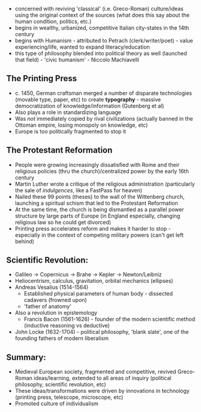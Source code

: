 - concerned with reviving 'classical' (i.e. Greco-Roman) culture/ideas using the original context of the sources (what does this say about the human condition, politics, etc.)
- begins in wealthy, urbanized, competitive Italian city-states in the 14th century
- begins with Humanism - attributed to Petrach (clerk/writer/poet) - value experiencing/life, wanted to expand literacy/education
- this type of philosophy blended into political theory as well (launched that field) - 'civic humanism' - Niccolo Machiavelli


## The Printing Press

- c. 1450, German craftsman merged a number of disparate technologies (movable type, paper, etc) to create **typography** - massive democratization of knowledge/information (Gutenberg et al)
- Also plays a role in standardizing language
- Was *not* immediately copied by rival civilizations (actually banned in the Ottoman empire, losing monopoly on knowledge, etc)
- Europe is too politically fragmented to stop it

## The Protestant Reformation

- People were growing increasingly dissatisfied with Rome and their religious policies (thru the church)/centralized power by the early 16th century
- Martin Luther wrote a critique of the religious administration (particularly the sale of *indulgences*, like a FastPass for heaven)
- Nailed these 99 points (theses) to the wall of the Wittenberg church, launching a spiritual schism that led to the Protestant Reformation
- At the same time, the church is being dismantled as a parallel power structure by large parts of Europe (in England especially, changing religious law so he could get divorced)
- Printing press accelerates reform and makes it harder to stop - especially in the context of competing military powers (can't get left behind)


## Scientific Revolution:

- Galileo -> Copernicus -> Brahe -> Kepler -> Newton/Leibniz
- Heliocentrism, calculus, gravitation, orbital mechanics (ellipses)
- Andreas Vesalius (1514-1564)
	- Established physical parameters of human body - dissected cadavers (frowned upon)
	- 'father of anatomy'
- Also a revolution in epistemology
	- Francis Bacon (1561-1626) - founder of the modern scientific method (inductive reasoning vs deductive)
- John Locke (1632-1704) - political philosophy, 'blank slate', one of the founding fathers of modern liberalism

## Summary:

- Medieval European society, fragmented and competitive, revived Greco-Roman ideas/learning, extended to all areas of inquiry (political philosophy, scientific revolution, etc)
- These ideas/transformations were driven by innovations in technology (printing press, telescope, microscope, etc)
- Promoted culture of individualism




